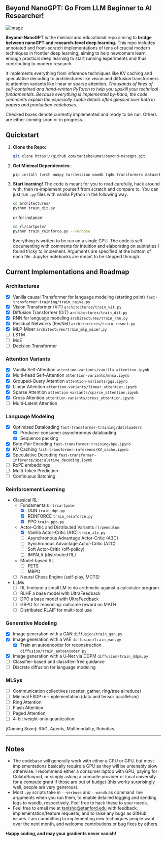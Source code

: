 ## Beyond NanoGPT: Go From LLM Beginner to AI Researcher!

![image](https://github.com/user-attachments/assets/b2943618-d5ed-468d-b792-d1cf4e0d6c6a)


**Beyond-NanoGPT** is the minimal and educational repo aiming to **bridge between nanoGPT and research-level deep learning.** 
This repo includes annotated and from-scratch implementations of tens of crucial modern techniques in frontier deep learning, aiming to help newcomers learn enough practical deep learning to start running experiments and thus contributing to modern research. 

It implements everything from inference techniques like KV caching and speculative decoding to 
architectures like vision and diffusion transformers to attention variants like linear or sparse attention. *Thousands of lines of 
self-contained and hand-written PyTorch to help you upskill your technical fundamentals. Because everything is 
implemented by-hand, the code comments explain the especially subtle
details often glossed over both in papers and production codebases.*

Checked boxes denote currently implemented and ready to be run. Others are either coming soon or in progress.

## Quickstart
1. **Clone the Repo:**
   ```bash
   git clone https://github.com/tanishqkumar/beyond-nanogpt.git
   ```
2. **Get Minimal Dependencies:**

   ```bash
   pip install torch numpy torchvision wandb tqdm transformers datasets diffusers matplotlib pillow jupyter gym 
   ```

3. **Start learning!**
   The code is meant for you to read carefully, hack around with, then re-implement yourself from scratch and compare to. 
   You can just run `.py` files with vanilla Python in the following way. 
   ```bash 
   cd architectures/
   python train_dit.py
   ```
   or for instance 
   ```bash 
   cd rl/cartpole/
   python train_reinforce.py --verbose 
   ```
   Everything is written to be run on a single GPU. The code is self-documenting with comments for intuition and elaborating 
   on subtleties I found tricky to implement. 
   Arguments are specified at the bottom of each file. 
   Jupyter notebooks are meant to be stepped through.
   

## Current Implementations and Roadmap

### Architectures
- [x] Vanilla causal Transformer for language modeling (starting point) `fast-transformer-training/train_naive.py`
- [x] Vision Transformer (ViT) `architectures/train_vit.py`
- [x] Diffusion Transformer (DiT) `architectures/train_dit.py`
- [x] RNN for language modeling `architectures/train_rnn.py` 
- [x] Residual Networks (ResNet) `architectures/train_resnet.py`
- [x] MLP-Mixer `architectures/train_mlp_mixer.py`
- [ ] LSTM
- [ ] MoE
- [ ] Decision Transformer

### Attention Variants
- [x] Vanilla Self-Attention `attention-variants/vanilla_attention.ipynb` 
- [x] Multi-head Self-Attention `attention-variants/mhsa.ipynb` 
- [x] Grouped-Query Attention `attention-variants/gqa.ipynb`
- [x] Linear Attention `attention-variants/linear_attention.ipynb` 
- [x] Sparse Attention `attention-variants/sparse_attention.ipynb`
- [x] Cross Attention `attention-variants/cross_attention.ipynb`
- [ ] Multi-Latent Attention

### Language Modeling

- [x] Optimized Dataloading `fast-transformer-training/dataloaders` 
   - [x] Producer-consumer asynchronous dataloading 
   - [x] Sequence packing 
- [x] Byte-Pair Encoding `fast-transformer-training/bpe.ipynb`
- [x] KV Caching `fast-transformer-inference/KV_cache.ipynb` 
- [x] Speculative Decoding `fast-transformer-inference/speculative_decoding.ipynb`
- [ ] RoPE embeddings
- [ ] Multi-token Prediction
- [ ] Continuous Batching 

### Reinforcement Learning
- Classical RL:
   - Fundamentals `rl/cartpole`
      - [x] DQN `train_dqn.py`
      - [x] REINFORCE `train_reinforce.py`
      - [x] PPO `train_ppo.py`
   - Actor-Critic and Distributed Variants `rl/pendulum`
      - [x] Vanilla Actor-Critic (A1C) `train_a1c.py`
      - [ ] Asynchronous Advantage Actor-Critic (A3C)
      - [ ] Synchronous Advantage Actor-Critic (A2C)
      - [ ] Soft Actor-Critic (off-policy)
      - [ ] IMPALA (distributed RL)
   - Model-based RL 
      - [ ] PETS 
      - [ ] MBPO 
   - [ ] Neural Chess Engine (self-play, MCTS)
- LLMs
   - [ ] RL finetune a small LM to do arithmetic against a calculator program 
   - [ ] RLHF a base model with UltraFeedback 
   - [ ] DPO a base model with UltraFeedback
   - [ ] GRPO for reasoning: outcome reward on MATH
   - [ ] Distributed RLAIF for multi-tool use

### Generative Modeling

- [x] Image generation with a GAN `diffusion/train_gan.py`
- [x] Image generation with a VAE `diffusion/train_vae.py`
   - [x] Train an autoencoder for reconstruction `diffusion/train_autoencoder.py` 
- [x] Image generation with a U‑Net via DDPM `diffusion/train_ddpm.py` 
- [ ] Classifier-based and classifier-free guidance
- [ ] Discrete diffusion for language modeling 

### MLSys 
- [ ] Communication collectives (scatter, gather, ring/tree allreduce)
- [ ] Minimal FSDP re-implementation (data and tensor parallelism)
- [ ] Ring Attention
- [ ] Flash Attention
- [ ] Paged Attention 
- [ ] 4-bit weight-only quantization

[Coming Soon]: RAG, Agents, Multimodality, Robotics. 

---

## Notes

- The codebase will generally work with either a CPU or GPU, but most implementations basically require 
a GPU as they will be untenably slow otherwise. I recommend either a consumer laptop with GPU, paying for Colab/Runpod, 
or simply asking a compute provider or local university for a compute grant if those are out of 
budget (this works surprisingly well, people are very generous). 
- Most `.py` scripts take in `--verbose` and `--wandb` as command line arguments when you run them, to enable detailed logging and sending logs to wandb, respectively. Feel free to hack these to your needs. 
- Feel free to email me at [tanishq@stanford.edu](mailto:tanishq@stanford.edu) with feedback, implementation/feature requests, 
and to raise any bugs as GitHub issues. I am committing to implementing new techniques people want over the next month, and 
welcome contributions or bug fixes by others. 

**Happy coding, and may your gradients never vanish!**

